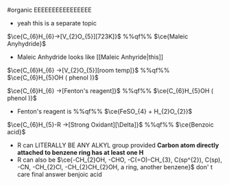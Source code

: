 #organic EEEEEEEEEEEEEEEE

- yeah this is a separate topic

$\ce{C_{6}H_{6}->[V_{2}O_{5}][723K]}$ %%qf%% $\ce{Maleic Anyhydride}$

- Maleic Anhydride looks like [[Maleic Anhyride|this]]

$\ce{C_{6}H_{6} ->[V_{2}O_{5}][room temp]}$ %%qf%% $\ce{C_{6}H_{5}OH ( phenol )}$

$\ce{C_{6}H_{6} ->[Fenton's reagent]}$ %%qf%% $\ce{C_{6}H_{5}OH ( phenol )}$

- Fenton's reagent is %%qf%% $\ce{FeSO_{4} + H_{2}O_{2}}$

$\ce{C_{6}H_{5}-R ->[Strong Oxidant][\Delta]}$ %%qf%% $\ce{Benzoic acid}$

- R can LITERALLY BE ANY ALKYL group provided **Carbon atom directly attached to benzene ring has at least one H**
- R can also be $\ce{-CH_{2}OH, -CHO, -C(=O)-CH_{3}, C(sp^{2}), C(sp), -CN, -CH_{2}Cl, -CH_{2}CH_{2}OH, a ring, another benzene}$ don' t care final answer benjoic acid
